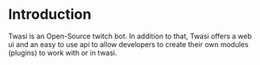 # Introduction

Twasi is an Open-Source twitch bot. In addition to that, Twasi offers a web ui
and an easy to use api to allow developers to create their own modules (plugins)
to work with or in twasi.
